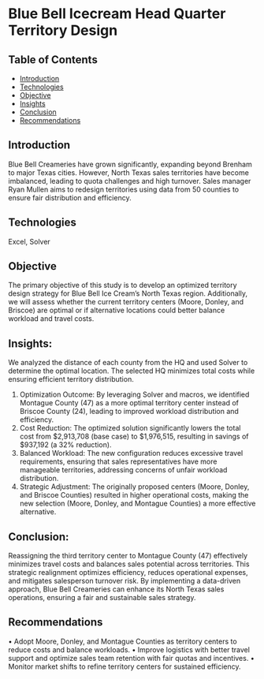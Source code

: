 # Blue Bell Icecream Head Quarter Territory Design
## Table of Contents
- [Introduction](#introduction)
- [Technologies](#technologies)
- [Objective](#objective)
- [Insights](#insights)
- [Conclusion](#conclusion)
- [Recommendations](#recommendations)
## Introduction
Blue Bell Creameries have grown significantly, expanding beyond Brenham to major Texas cities. However, North Texas sales territories have become imbalanced, leading to quota challenges and high turnover. Sales manager Ryan Mullen aims to redesign territories using data from 50 counties to ensure fair distribution and efficiency. 
## Technologies
Excel, Solver
## Objective
The primary objective of this study is to develop an optimized territory design strategy for Blue Bell Ice Cream’s North Texas region. Additionally, we will assess whether the current territory centers (Moore, Donley, and Briscoe) are optimal or if alternative locations could better balance workload and travel costs.
## Insights:
We analyzed the distance of each county from the HQ and used Solver to determine the optimal location. The selected HQ minimizes total costs while ensuring efficient territory distribution.

1.	Optimization Outcome: By leveraging Solver and macros, we identified Montague County (47) as a more optimal territory center instead of Briscoe County (24), leading to improved workload distribution and efficiency.
2.	Cost Reduction: The optimized solution significantly lowers the total cost from $2,913,708 (base case) to $1,976,515, resulting in savings of $937,192 (a 32% reduction).
3.	Balanced Workload: The new configuration reduces excessive travel requirements, ensuring that sales representatives have more manageable territories, addressing concerns of unfair workload distribution.
4.	Strategic Adjustment: The originally proposed centers (Moore, Donley, and Briscoe Counties) resulted in higher operational costs, making the new selection (Moore, Donley, and Montague Counties) a more effective alternative.
## Conclusion:
Reassigning the third territory center to Montague County (47) effectively minimizes travel costs and balances sales potential across territories. This strategic realignment optimizes efficiency, reduces operational expenses, and mitigates salesperson turnover risk. By implementing a data-driven approach, Blue Bell Creameries can enhance its North Texas sales operations, ensuring a fair and sustainable sales strategy.
## Recommendations
•	Adopt Moore, Donley, and Montague Counties as territory centers to reduce costs and balance workloads. 
•	Improve logistics with better travel support and optimize sales team retention with fair quotas and incentives.
•	Monitor market shifts to refine territory centers for sustained efficiency.
